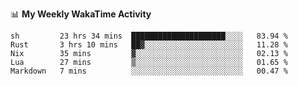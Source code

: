 <!--
**stamp711/stamp711** is a ✨ _special_ ✨ repository because its `README.md` (this file) appears on your GitHub profile.

Here are some ideas to get you started:

- 🔭 I’m currently working on ...
- 🌱 I’m currently learning ...
- 👯 I’m looking to collaborate on ...
- 🤔 I’m looking for help with ...
- 💬 Ask me about ...
- 📫 How to reach me: ...
- 😄 Pronouns: ...
- ⚡ Fun fact: ...
-->

📊 **My Weekly WakaTime Activity**

<!--START_SECTION:waka-->

```text
sh         23 hrs 34 mins  █████████████████████░░░░   83.94 %
Rust       3 hrs 10 mins   ██▓░░░░░░░░░░░░░░░░░░░░░░   11.28 %
Nix        35 mins         ▓░░░░░░░░░░░░░░░░░░░░░░░░   02.13 %
Lua        27 mins         ▒░░░░░░░░░░░░░░░░░░░░░░░░   01.65 %
Markdown   7 mins          ░░░░░░░░░░░░░░░░░░░░░░░░░   00.47 %
```

<!--END_SECTION:waka-->

